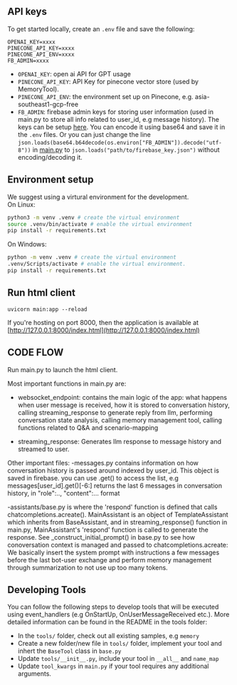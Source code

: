 
## API keys

To get started locally, create an `.env` file and save the following:
```
OPENAI_KEY=xxxx
PINECONE_API_KEY=xxxx
PINECONE_API_ENV=xxxx
FB_ADMIN=xxxx
```

- `OPENAI_KEY`: open ai API for GPT usage
- `PINECONE_API_KEY`: API Key for pinecone vector store (used by MemoryTool).
- `PINECONE_API_ENV`: the environment set up on Pinecone, e.g. asia-southeast1-gcp-free
- `FB_ADMIN`: firebase admin keys for storing user information (used in main.py to store all info related to user_id, e.g message history). The keys can be setup [here](https://firebase.google.com/docs/admin/setup#set-up-project-and-service-account). You can encode it using base64 and save it in the `.env` files. Or you can just change the line `json.loads(base64.b64decode(os.environ["FB_ADMIN"]).decode("utf-8"))` in [main.py](./main.py) to `json.loads("path/to/firebase_key.json")` without encoding/decoding it.

## Environment setup
We suggest using a virtural environment for the development.  
On Linux:
```sh
python3 -m venv .venv # create the virtual environment
source .venv/bin/activate # enable the virtual environment
pip install -r requirements.txt
```

On Windows:
```sh
python -m venv .venv # create the virtual environment
.venv/Scripts/activate # enable the virtual environment. 
pip install -r requirements.txt
```


## Run html client

```
uvicorn main:app --reload
```

If you're hosting on port 8000, then the application is available at [http://127.0.0.1:8000/index.html](http://127.0.0.1:8000/index.html)


## CODE FLOW
Run main.py to launch the html client. 

Most important functions in main.py are:
- websocket_endpoint: contains the main logic of the app: what happens when user message is received, how it is stored to conversation history, calling streaming_response to generate reply from llm, performing conversation state analysis, calling memory management tool, calling functions related to Q&A and scenario-mapping 

- streaming_response: Generates llm response to message history and streamed to user. 


Other important files:
-messages.py contains information on how conversation history is passed around indexed by user_id. This object is saved in firebase. you can use .get() to access the list, e.g messages[user_id].get()[-6:] returns the last 6 messages in conversation history, in "role":.., "content":... format

-assistants/base.py is where the 'respond' function is defined that calls chatcompletions.acreate(). MainAssistant is an object of TemplateAssistant which inherits from BaseAssistant, and in streaming_response() function in main.py, MainAssistant's 'respond' function is called to generate the response. See _construct_initial_prompt() in base.py to see how conoversation context is managed and passed to chatcompletions.acreate: We basically insert the system prompt with instructions a few messages before the last bot-user exchange and perform memory management through summarization to not use up too many tokens.




## Developing Tools

You can follow the following steps to develop tools that will be executed using event_handlers (e.g OnStartUp, OnUserMessageReceived etc.). More detailed information can be found in the README in the tools folder:

- In the `tools/` folder, check out all existing samples, e.g `memory`
- Create a new folder/new file in `tools/` folder, implement your tool and inhert the `BaseTool` class in `base.py`
- Update `tools/__init__.py`, include your tool in `__all__` and `name_map`
- Update `tool_kwargs` in `main.py` if your tool requires any additional arguments.

